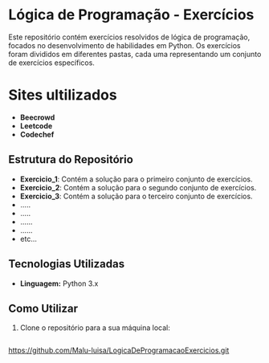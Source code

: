 # Lógica de Programação - Exercícios

Este repositório contém exercícios resolvidos de lógica de programação, focados no desenvolvimento de habilidades em Python. Os exercícios foram divididos em diferentes pastas, cada uma representando um conjunto de exercícios específicos.

# Sites ultilizados 

- **Beecrowd**
- **Leetcode**
- **Codechef**

## Estrutura do Repositório

- **Exercicio_1**: Contém a solução para o primeiro conjunto de exercícios.
- **Exercicio_2**: Contém a solução para o segundo conjunto de exercícios.
- **Exercicio_3**: Contém a solução para o terceiro conjunto de exercícios.
- .....
- .....
- ......
- ......
- etc...

## Tecnologias Utilizadas

- **Linguagem:** Python 3.x

## Como Utilizar

1. Clone o repositório para a sua máquina local:
   ```bash
  https://github.com/Malu-luisa/LogicaDeProgramacaoExercicios.git
